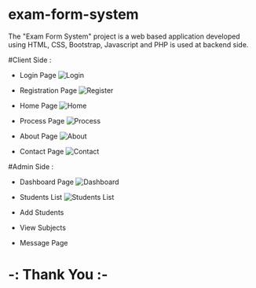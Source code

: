 # exam-form-system
The "Exam Form System" project is a web based application developed using HTML, CSS, Bootstrap, Javascript and PHP is used at backend side.

#Client Side :
- Login Page
![Login](https://user-images.githubusercontent.com/118722790/225694048-8829d53d-4269-48ad-bb69-ceb2d847fa18.png)

- Registration Page
![Register](https://user-images.githubusercontent.com/118722790/225694291-5dda7b19-ba18-4c87-a379-ea869fc51d3e.png)

- Home Page
![Home](https://user-images.githubusercontent.com/118722790/225694661-4a8b09c8-5b67-481e-b4ee-2e08a172c440.png)

- Process Page
![Process](https://user-images.githubusercontent.com/118722790/225694959-d7e54258-136e-4b89-b985-e6bede84f78b.png)

- About Page
![About](https://user-images.githubusercontent.com/118722790/225695584-ed4c2838-a370-400a-9347-4c05238d0bac.png)

- Contact Page
![Contact](https://user-images.githubusercontent.com/118722790/225695232-16fa97f7-e9dd-4ee6-9dfc-342fbfdf3989.png)


#Admin Side :
- Dashboard Page
![Dashboard](https://user-images.githubusercontent.com/118722790/225695979-8816f352-4f7f-4da1-b194-3e023e679650.png)

- Students List
![Students List](https://user-images.githubusercontent.com/118722790/225696219-b8d6a5dd-3516-4723-97e9-596b7d30355a.png)

- Add Students


- View Subjects


- Message Page

#  -: Thank You :-
